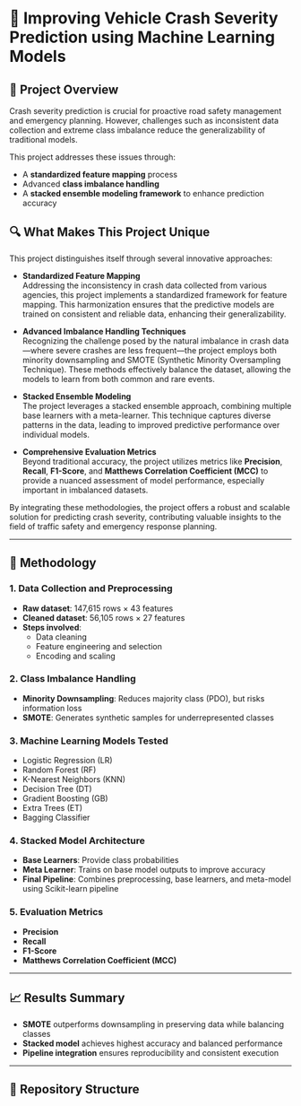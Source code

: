 # 🚗 Improving Vehicle Crash Severity Prediction using Machine Learning Models

## 📌 Project Overview

Crash severity prediction is crucial for proactive road safety management and emergency planning. However, challenges such as inconsistent data collection and extreme class imbalance reduce the generalizability of traditional models.

This project addresses these issues through:
- A **standardized feature mapping** process
- Advanced **class imbalance handling**
- A **stacked ensemble modeling framework** to enhance prediction accuracy

## 🔍 What Makes This Project Unique

This project distinguishes itself through several innovative approaches:

- **Standardized Feature Mapping**  
  Addressing the inconsistency in crash data collected from various agencies, this project implements a standardized framework for feature mapping. This harmonization ensures that the predictive models are trained on consistent and reliable data, enhancing their generalizability.

- **Advanced Imbalance Handling Techniques**  
  Recognizing the challenge posed by the natural imbalance in crash data—where severe crashes are less frequent—the project employs both minority downsampling and SMOTE (Synthetic Minority Oversampling Technique). These methods effectively balance the dataset, allowing the models to learn from both common and rare events.

- **Stacked Ensemble Modeling**  
  The project leverages a stacked ensemble approach, combining multiple base learners with a meta-learner. This technique captures diverse patterns in the data, leading to improved predictive performance over individual models.

- **Comprehensive Evaluation Metrics**  
  Beyond traditional accuracy, the project utilizes metrics like **Precision**, **Recall**, **F1-Score**, and **Matthews Correlation Coefficient (MCC)** to provide a nuanced assessment of model performance, especially important in imbalanced datasets.

By integrating these methodologies, the project offers a robust and scalable solution for predicting crash severity, contributing valuable insights to the field of traffic safety and emergency response planning.

---

## 🧰 Methodology

### 1. Data Collection and Preprocessing
- **Raw dataset**: 147,615 rows × 43 features
- **Cleaned dataset**: 56,105 rows × 27 features
- **Steps involved**:
  - Data cleaning
  - Feature engineering and selection
  - Encoding and scaling

### 2. Class Imbalance Handling
- **Minority Downsampling**: Reduces majority class (PDO), but risks information loss
- **SMOTE**: Generates synthetic samples for underrepresented classes

### 3. Machine Learning Models Tested
- Logistic Regression (LR)
- Random Forest (RF)
- K-Nearest Neighbors (KNN)
- Decision Tree (DT)
- Gradient Boosting (GB)
- Extra Trees (ET)
- Bagging Classifier

### 4. Stacked Model Architecture
- **Base Learners**: Provide class probabilities
- **Meta Learner**: Trains on base model outputs to improve accuracy
- **Final Pipeline**: Combines preprocessing, base learners, and meta-model using Scikit-learn pipeline

### 5. Evaluation Metrics
- **Precision**
- **Recall**
- **F1-Score**
- **Matthews Correlation Coefficient (MCC)**

---

## 📈 Results Summary

- **SMOTE** outperforms downsampling in preserving data while balancing classes
- **Stacked model** achieves highest accuracy and balanced performance
- **Pipeline integration** ensures reproducibility and consistent execution

---

## 📁 Repository Structure

